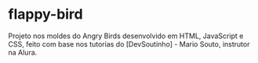 # flappy-bird
Projeto nos moldes do Angry Birds desenvolvido em HTML, JavaScript e CSS, feito com base nos tutorias do [DevSoutinho] - Mario Souto, instrutor na Alura. 
